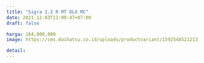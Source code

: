 ```yaml
---
title: "Sigra 1.2 R MT DLX MC"
date: 2021-12-03T11:00:47+07:00
draft: false

harga: 164,000,000
image: https://cms.daihatsu.co.id/uploads/productvariant/1592548521213.png

detail: 
---
```


